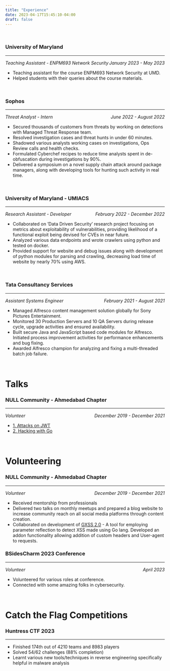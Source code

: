 ```yaml
---
title: "Experience"
date: 2023-04-17T15:45:10-04:00
draft: false
---
```

<br>

### University of Maryland 
---

<div>
    <em>
        <div style="float:left"> Teaching Assistant - ENPM693 Network Security</div>
        <div align="right">January 2023 - May 2023</div>
    </em>
</div>

- Teaching assistant for the course ENPM693 Network Security at UMD.
- Helped students with their queries about the course materials.
<br>

### Sophos 
---

<div>
    <em>
        <div style="float:left"> Threat Analyst - Intern</div>
        <div align="right">June 2022 - August 2022</div>
    </em>
</div>

- Secured thousands of customers from threats by working on detections with Managed Threat Response team.
- Resolved investigation cases and threat hunts in under 60 minutes.
- Shadowed various analysts working cases on investigations, Ops Review calls and health checks.
- Formulated Cyberchef recipes to reduce time analysts spent in de-obfuscation during investigations by 90%.
- Delivered a symposium on a novel supply chain attack around package managers, along with developing tools for hunting
such activity in real time.
<br>

### University of Maryland - UMIACS 
---

<div>
    <em>
        <div style="float:left"> Research Assistant - Developer</div>
        <div align="right">February 2022 - December 2022</div>
    </em>
</div>

- Collaborated on ’Data Driven Security’ research project focusing on metrics about exploitability of vulnerabilities,
providing likelihood of a functional exploit being devised for CVEs in near future.
- Analyzed various data endpoints and wrote crawlers using python and tested on docker.
- Provided support for website and debug issues along with development of python modules for parsing and crawling,
decreasing load time of website by nearly 70% using AWS.
<br>

### Tata Consultancy Services
---

<div>
    <em>
        <div style="float:left">Assistant Systems Engineer</div>
        <div align="right">February 2021 - August 2021</div>
    </em>
</div>

- Managed Alfresco content management solution globally for Sony Pictures Entertainment.
- Monitored 30 Production Servers and 10 QA Servers during release cycle, upgrade activities and ensured availability.
- Built secure Java and JavaScript based code modules for Alfresco. Initiated process improvement activities for
performance enhancements and bug fixing.
- Awarded Alfresco champion for analyzing and fixing a multi-threaded batch job failure.

<br>

# Talks

### NULL Community - Ahmedabad Chapter
---

<div>
    <em>
        <div style="float:left">Volunteer</div>
        <div align="right">December 2019 - December 2021</div>
    </em>
</div>


-  [1. Attacks on JWT](https://www.youtube.com/watch?v=e0LF_eVAsXA)
-  [2. Hacking with Go](https://www.youtube.com/watch?v=13yIGEmyAqQ&t=7796s) 

<br>

# Volunteering

### NULL Community - Ahmedabad Chapter
---

<div>
    <em>
        <div style="float:left">Volunteer</div>
        <div align="right">December 2019 - December 2021</div>
    </em>
</div>


- Received mentorship from professionals
- Delivered two talks on monthly meetups and prepared a blog website to
increase community reach on all social media platforms through content creation.
- Collaborated on development of [GXSS 2.0](https://github.com/Auror007/Gxss) - A tool for employing parameter reflection to detect XSS made using Go
lang. Developed an addon functionality allowing addition of custom headers and User-agent to requests.

### BSidesCharm 2023 Conference
---

<div>
    <em>
        <div style="float:left">Volunteer</div>
        <div align="right">April 2023</div>
    </em>
</div>


- Volunteered for various roles at conference.
- Connected with some amazing folks in cybersecurity.

<br>

# Catch the Flag Competitions

### Huntress CTF 2023
---


- Finished 174th out of 4210 teams and 8983 players
- Solved 54/62 challenges (88% completion)
- Learnt various new tools/techniques in reverse engineering specifically helpful in malware analysis
